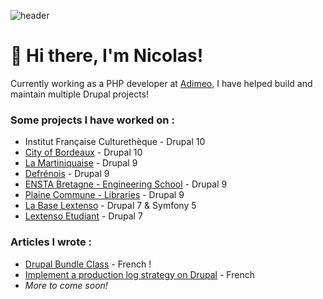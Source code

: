 ![header](https://capsule-render.vercel.app/api?type=waving&height=300&color=gradient&text=Nicolas%20Fabing&section=header&textBg=false)

# 👋 Hi there, I'm Nicolas!

Currently working as a PHP developer at [Adimeo](https://www.adimeo.com/), I have helped build and maintain multiple Drupal projects!

### Some projects I have worked on : 
 - Institut Française Culturethèque - Drupal 10
 - [City of Bordeaux](https://www.bordeaux-metropole.fr/) - Drupal 10
 - [La Martiniquaise](https://www.lheritier-guyot.com/fr) - Drupal 9
 - [Defrénois](https://www.defrenois.fr/) - Drupal 9
 - [ENSTA Bretagne - Engineering School](https://www.ensta-bretagne.fr/en) - Drupal 9
 - [Plaine Commune - Libraries](https://www.mediatheques-plainecommune.fr/) - Drupal 9
 - [La Base Lextenso](https://www.labase-lextenso.fr/) - Drupal 7 & Symfony 5
 - [Lextenso Etudiant](https://www.lextenso-etudiant.fr/) - Drupal 7

### Articles I wrote : 
 - [Drupal Bundle Class](https://www.adimeo.com/blog-technique/bundle-class-drupal) - French !
 - [Implement a production log strategy on Drupal](https://www.adimeo.com/blog-technique/strategie-de-log-de-production-sur-drupal) - French
 - *More to come soon!*
